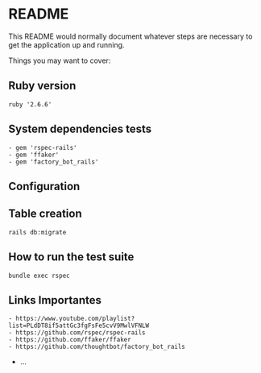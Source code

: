 # README

This README would normally document whatever steps are necessary to get the
application up and running.

Things you may want to cover:

## Ruby version
    ruby '2.6.6'

## System dependencies tests
    - gem 'rspec-rails'
    - gem 'ffaker'
    - gem 'factory_bot_rails'
## Configuration
    
## Table creation
    rails db:migrate

## How to run the test suite
    bundle exec rspec

## Links Importantes
    - https://www.youtube.com/playlist?list=PLdDT8if5attGc3fgFsFe5cvV9MwlVFNLW
    - https://github.com/rspec/rspec-rails
    - https://github.com/ffaker/ffaker
    - https://github.com/thoughtbot/factory_bot_rails


* ...

